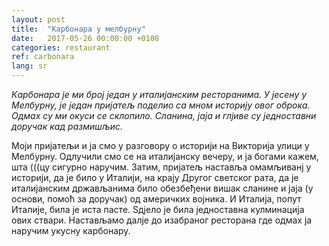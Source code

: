 ```yaml
---
layout: post
title:  "Карбонара у мелбурну"
date:   2017-05-26 00:00:00 +0100
categories: restaurant
ref: carbonara
lang: sr
---
```


*Карбонара је ми број један у италијанским ресторанима. У јесену у Мелбурну, је један пријатељ поделио са мном историју овог оброка. Одмах су ми окуси се склопило. Сланина, јаја и глјиве су једноставни доручак кад размишљис.*

Моји пријатељи и ја смо у разговору о историји на Викторија улици у Мелбурну. Одлучили смо се на италијанску вечеру, и ја богами кажем, шта (((цу сигурно наручим. Затим, пријатељ наставља омамљиванј у историји, да је било у Италији, на крају Другог светског рата, да је италијанским држављанима било обезбеђени вишак сланине и јаја (у основи, помоћ за доручак) од америчких војника. И Италија, попут Италије, била је иста пасте. Ѕдјело је била једноставна кулминација ових ствари. Настављамо далје до изабраног ресторана где одмах ја наручим укусну карбонару.